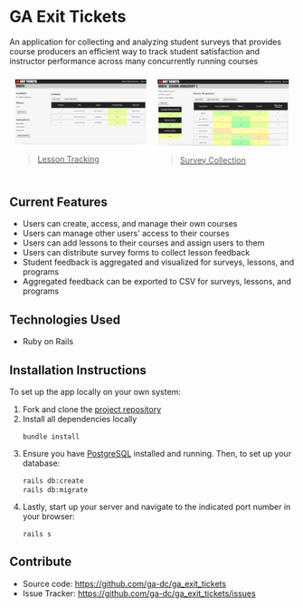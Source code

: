 # GA Exit Tickets
An application for collecting and analyzing student surveys that provides course producers an efficient way to track student satisfaction and instructor performance across many concurrently running courses

<div style="display: flex;">
  <a href="dashboard.png" style="margin: 10px;">
    <img src="dashboard.png" style="width: 400px">
    <blockquote>Lesson Tracking</blockquote>
  </a>
  <a href="lesson-view.png" style="margin: 10px;">
    <img src="lesson-view.png" style="width: 400px">
    <blockquote>Survey Collection</blockquote>
  </a>
</div>

## Current Features
- Users can create, access, and manage their own courses
- Users can manage other users' access to their courses
- Users can add lessons to their courses and assign users to them
- Users can distribute survey forms to collect lesson feedback
- Student feedback is aggregated and visualized for surveys, lessons, and programs
- Aggregated feedback can be exported to CSV for surveys, lessons, and programs

## Technologies Used
- Ruby on Rails

## Installation Instructions
To set up the app locally on your own system:
1. Fork and clone the [project repository](https://github.com/ga-dc/ga_exit_tickets)
2. Install all dependencies locally  
    ```
    bundle install
    ```
3. Ensure you have [PostgreSQL](https://www.postgresql.org/) installed and running. Then, to set up your database:
    ```
    rails db:create
    rails db:migrate
    ```
4. Lastly, start up your server and navigate to the indicated port number in your browser:
    ```
    rails s
    ```

## Contribute
- Source code: https://github.com/ga-dc/ga_exit_tickets
- Issue Tracker: https://github.com/ga-dc/ga_exit_tickets/issues
